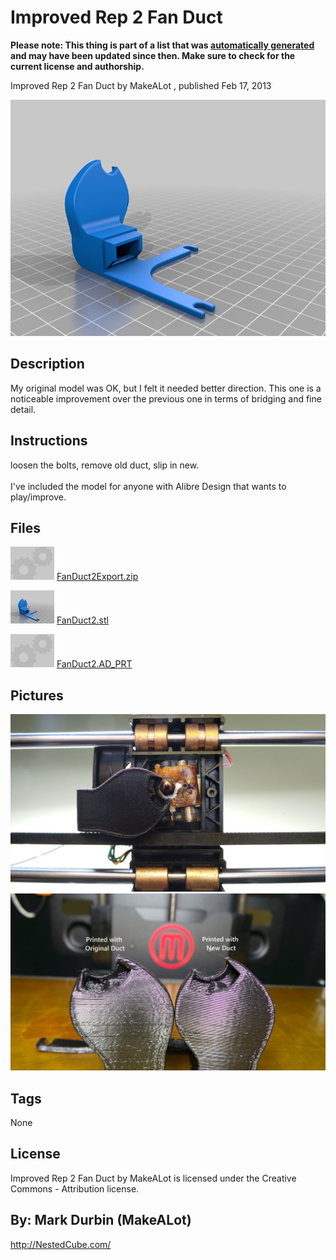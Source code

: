 Improved Rep 2 Fan Duct
===============
**Please note: This thing is part of a list that was [automatically generated](https://github.com/carlosgs/export-things) and may have been updated since then. Make sure to check for the current license and authorship.**  

Improved Rep 2 Fan Duct  by MakeALot , published Feb 17, 2013

![Image](img/FanDuct2_display_large.jpg)

Description
--------
My original model was OK, but I felt it needed better direction.  This one is a noticeable improvement over the previous one in terms of bridging and fine detail.

Instructions
--------
loosen the bolts, remove old duct, slip in new.<br />
<br />
I've included the model for anyone with Alibre Design that wants to play/improve.

Files
--------
[![Image](img/Gears_preview_tinycard.jpg)](FanDuct2Export.zip)
 [ FanDuct2Export.zip](FanDuct2Export.zip)  

[![Image](img/FanDuct2_preview_tinycard.jpg)](FanDuct2.stl)
 [ FanDuct2.stl](FanDuct2.stl)  

[![Image](img/Gears_preview_tinycard.jpg)](FanDuct2.AD_PRT)
 [ FanDuct2.AD_PRT](FanDuct2.AD_PRT)  



Pictures
--------
![Image](img/fanduct_018_display_large.jpg)
![Image](img/fanduct_022_display_large.jpg)


Tags
--------
None  

  

License
--------
Improved Rep 2 Fan Duct by MakeALot is licensed under the Creative Commons - Attribution license.  



By: Mark Durbin (MakeALot)
--------
<http://NestedCube.com/>